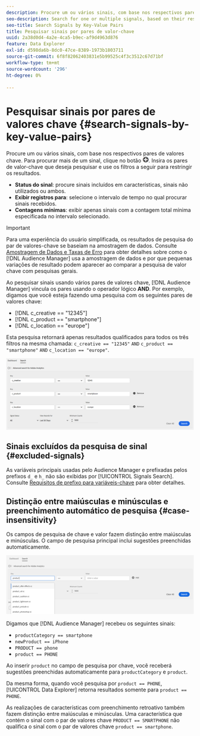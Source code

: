 ```yaml
---
description: Procure um ou vários sinais, com base nos respectivos pares de valores chave.
seo-description: Search for one or multiple signals, based on their respective key-value pairs.
seo-title: Search Signals by Key-Value Pairs
title: Pesquisar sinais por pares de valor-chave
uuid: 2a38d0d4-4a2e-4ca5-b9ec-af9d4963d876
feature: Data Explorer
exl-id: d598da6b-8dc0-47ce-8389-1973b1803711
source-git-commit: 6f8f82062403831e5b99525c4f3c3512c67d71bf
workflow-type: tm+mt
source-wordcount: '296'
ht-degree: 0%

---
```


# Pesquisar sinais por pares de valores chave {#search-signals-by-key-value-pairs}

Procure um ou vários sinais, com base nos respectivos pares de valores chave.
Para procurar mais de um sinal, clique no botão ![Adicionar](assets/icon_add.png). Insira os pares de valor-chave que deseja pesquisar e use os filtros a seguir para restringir os resultados.

* **Status do sinal**: procure sinais incluídos em características, sinais não utilizados ou ambos.
* **Exibir registros para**: selecione o intervalo de tempo no qual procurar sinais recebidos.
* **Contagens mínimas**: exibir apenas sinais com a contagem total mínima especificada no intervalo selecionado.

>[!IMPORTANT]
>
>Para uma experiência do usuário simplificada, os resultados de pesquisa do par de valores-chave se baseiam na amostragem de dados. Consulte [Amostragem de Dados e Taxas de Erro](/help/using/reporting/report-sampling.md) para obter detalhes sobre como o [!DNL Audience Manager] usa a amostragem de dados e por que pequenas variações de resultado podem aparecer ao comparar a pesquisa de valor chave com pesquisas gerais.

Ao pesquisar sinais usando vários pares de valores chave, [!DNL Audience Manager] vincula os pares usando o operador lógico **AND**. Por exemplo, digamos que você esteja fazendo uma pesquisa com os seguintes pares de valores chave:

* [!DNL c_creative == "12345"]
* [!DNL c_product == "smartphone"]
* [!DNL c_location == "europe"]

Esta pesquisa retornará apenas resultados qualificados para todos os três filtros na mesma chamada: `c_creative == "12345"` `AND` `c_product == "smartphone"` `AND` `c_location == "europe"`.

![](assets/signals-search.png)

## Sinais excluídos da pesquisa de sinal {#excluded-signals}

As variáveis principais usadas pelo Audience Manager e prefixadas pelos prefixos `d_` e `h_` não são exibidas por [!UICONTROL Signals Search]. Consulte [Requisitos de prefixo para variáveis-chave](../../traits/trait-variable-prefixes.md) para obter detalhes.

## Distinção entre maiúsculas e minúsculas e preenchimento automático de pesquisa {#case-insensitivity}

Os campos de pesquisa de chave e valor fazem distinção entre maiúsculas e minúsculas. O campo de pesquisa principal inclui sugestões preenchidas automaticamente.

![](assets/signal-search-suggestions.png)

Digamos que [!DNL Audience Manager] recebeu os seguintes sinais:

* `productCategory == smartphone`
* `newProduct == iPhone`
* `PRODUCT == phone`
* `product == PHONE`

Ao inserir `product` no campo de pesquisa por chave, você receberá sugestões preenchidas automaticamente para `productCategory` e `product`.

Da mesma forma, quando você pesquisa por `product == PHONE`, [!UICONTROL Data Explorer] retorna resultados somente para `product == PHONE`.

As realizações de características com preenchimento retroativo também fazem distinção entre maiúsculas e minúsculas. Uma característica que contém o sinal com o par de valores chave `PRODUCT == SMARTPHONE` não qualifica o sinal com o par de valores chave `product == smartphone`.
